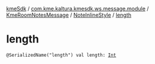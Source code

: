 [kmeSdk](../../../index.md) / [com.kme.kaltura.kmesdk.ws.message.module](../../index.md) / [KmeRoomNotesMessage](../index.md) / [NoteInlineStyle](index.md) / [length](./length.md)

# length

`@SerializedName("length") val length: `[`Int`](https://kotlinlang.org/api/latest/jvm/stdlib/kotlin/-int/index.html)